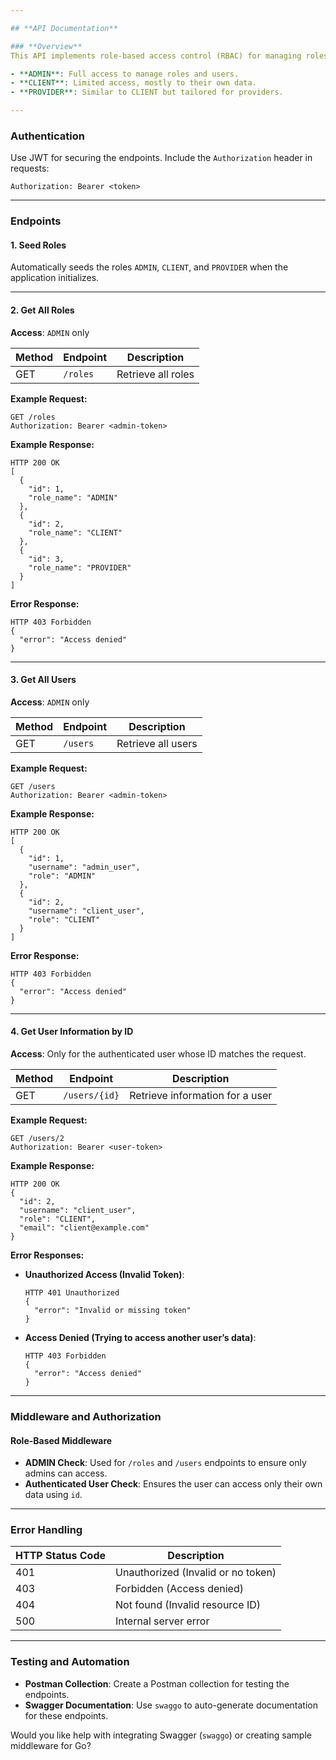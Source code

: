 ```yaml
---

## **API Documentation**

### **Overview**
This API implements role-based access control (RBAC) for managing roles and users. Roles include `ADMIN`, `CLIENT`, and `PROVIDER`.

- **ADMIN**: Full access to manage roles and users.
- **CLIENT**: Limited access, mostly to their own data.
- **PROVIDER**: Similar to CLIENT but tailored for providers.

---
```


### **Authentication**

Use JWT for securing the endpoints. Include the `Authorization` header in requests:

```
Authorization: Bearer <token>
```

---

### **Endpoints**

#### **1. Seed Roles**

Automatically seeds the roles `ADMIN`, `CLIENT`, and `PROVIDER` when the application initializes.

---

#### **2. Get All Roles**

**Access**: `ADMIN` only

| Method | Endpoint | Description        |
|--------|----------|--------------------|
| GET    | `/roles` | Retrieve all roles |

**Example Request:**

```
GET /roles
Authorization: Bearer <admin-token>
```

**Example Response:**

```
HTTP 200 OK
[
  {
    "id": 1,
    "role_name": "ADMIN"
  },
  {
    "id": 2,
    "role_name": "CLIENT"
  },
  {
    "id": 3,
    "role_name": "PROVIDER"
  }
]
```

**Error Response:**

```
HTTP 403 Forbidden
{
  "error": "Access denied"
}
```

---

#### **3. Get All Users**

**Access**: `ADMIN` only

| Method | Endpoint | Description        |
|--------|----------|--------------------|
| GET    | `/users` | Retrieve all users |

**Example Request:**

```
GET /users
Authorization: Bearer <admin-token>
```

**Example Response:**

```
HTTP 200 OK
[
  {
    "id": 1,
    "username": "admin_user",
    "role": "ADMIN"
  },
  {
    "id": 2,
    "username": "client_user",
    "role": "CLIENT"
  }
]
```

**Error Response:**

```
HTTP 403 Forbidden
{
  "error": "Access denied"
}
```

---

#### **4. Get User Information by ID**

**Access**: Only for the authenticated user whose ID matches the request.

| Method | Endpoint      | Description                     |
|--------|---------------|---------------------------------|
| GET    | `/users/{id}` | Retrieve information for a user |

**Example Request:**

```
GET /users/2
Authorization: Bearer <user-token>
```

**Example Response:**

```
HTTP 200 OK
{
  "id": 2,
  "username": "client_user",
  "role": "CLIENT",
  "email": "client@example.com"
}
```

**Error Responses:**

- **Unauthorized Access (Invalid Token)**:
  ```
  HTTP 401 Unauthorized
  {
    "error": "Invalid or missing token"
  }
  ```

- **Access Denied (Trying to access another user’s data)**:
  ```
  HTTP 403 Forbidden
  {
    "error": "Access denied"
  }
  ```

---

### **Middleware and Authorization**

#### **Role-Based Middleware**

- **ADMIN Check**: Used for `/roles` and `/users` endpoints to ensure only admins can access.
- **Authenticated User Check**: Ensures the user can access only their own data using `id`.

---

### **Error Handling**

| HTTP Status Code | Description                        |
|------------------|------------------------------------|
| 401              | Unauthorized (Invalid or no token) |
| 403              | Forbidden (Access denied)          |
| 404              | Not found (Invalid resource ID)    |
| 500              | Internal server error              |

---

### **Testing and Automation**

- **Postman Collection**: Create a Postman collection for testing the endpoints.
- **Swagger Documentation**: Use `swaggo` to auto-generate documentation for these endpoints.

Would you like help with integrating Swagger (`swaggo`) or creating sample middleware for Go?